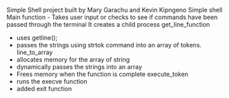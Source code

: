 Simple Shell project built by Mary Garachu and Kevin Kipngeno
Simple shell
Main function - Takes user input or checks to see if commands have been passed through the terminal
It creates a child process
get_line_function
- uses getline();
- passes the strings using strtok command into an array of tokens.
line_to_array
- allocates memory for the array of string
- dynamically passes the strings into an array
- Frees memory when the function is complete
execute_token
- runs the execve function
- added exit function
